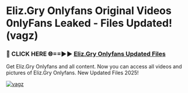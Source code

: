 # Eliz.Gry Onlyfans Original Videos 0nlyFans Leaked - Files Updated! (vagz)

<h3>🔴 CLICK HERE 🌐==►► <a href="https://tinyurl.com/ehrbuxhb" rel="nofollow">Eliz.Gry Onlyfans Updated Files</a></h3>

Get Eliz.Gry Onlyfans and all content. Now you can access all videos and pictures of Eliz.Gry Onlyfans. New Updated Files 2025!

[![vagz](https://i.imgur.com/lVYEuWS.gif)](https://tinyurl.com/ehrbuxhb)

